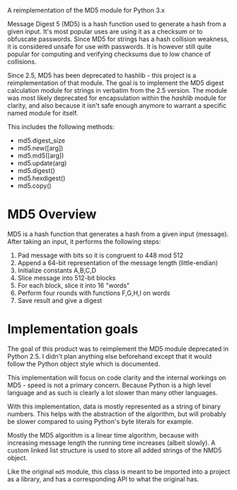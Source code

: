 A reimplementation of the MD5 module for Python 3.x

Message Digest 5 (MD5) is a hash function used to generate a hash from a given input. It's most popular uses
are using it as a checksum or to obfuscate passwords. Since MD5 for strings has a hash collision weakness, it is considered unsafe for use with passwords. It is however still quite popular for computing and verifying checksums due to low chance of collisions.

Since 2.5, MD5 has been deprecated to hashlib - this project is a reimplementation of that module.
The goal is to implement the MD5 digest calculation module for strings in verbatim from the 2.5 version. The module was most likely deprecated for encapsulation within the *hashlib* module for clarity, and also because it isn't safe enough anymore to warrant a specific named module for itself.

This includes the following methods:

* md5.digest_size
* md5.new([arg])
* md5.md5([arg])
* md5.update(arg)
* md5.digest()
* md5.hexdigest()
* md5.copy()

# MD5 Overview
MD5 is a hash function that generates a hash from a given input (message). After taking an input, it performs the following steps:
<ol>
	<li>Pad message with bits so it is congruent to 448 mod 512</li>
	<li>Append a 64-bit representation of the message length (little-endian)</li>
	<li>Initialize constants A,B,C,D</li>
	<li>Slice message into 512-bit blocks</li>
	<li>For each block, slice it into 16 "words"</li>
	<li>Perform four rounds with functions F,G,H,I on words</li>
	<li>Save result and give a digest</li>
</ol>

# Implementation goals

The goal of this product was to reimplement the MD5 module deprecated in Python 2.5. I didn't plan anything else beforehand except that it would follow the Python object style which is documented.

This implementation will focus on code clarity and the internal workings on MD5 - speed is not a primary concern. Because Python is a high level language and as such is clearly a lot slower than many other languages.

With this implementation, data is mostly represented as a string of binary numbers. This helps with the abstraction of the algorithm, but will probably be slower compared to using Python's byte literals for example. 

Mostly the MD5 algorithm is a linear time algorithm, because with increasing message length the running time increases (albeit slowly). A custom linked list structure is used to store all added strings of the NMD5 object.

Like the original `md5` module, this class is meant to be imported into a project as a library, and has a corresponding API to what the original has.
